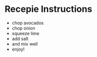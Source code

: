 
# Recepie Instructions

* chop avocados
* chop onion
* squeeze lime
* add salt
* and mix well
* enjoy!
